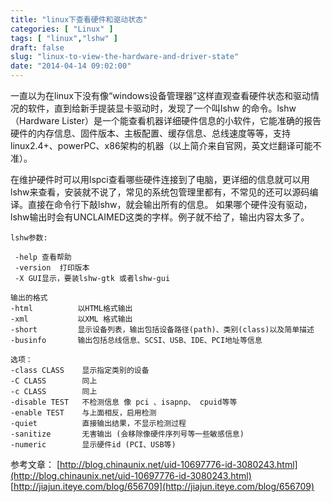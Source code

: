 ```yaml
---
title: "linux下查看硬件和驱动状态"
categories: [ "Linux" ]
tags: [ "linux","lshw" ]
draft: false
slug: "linux-to-view-the-hardware-and-driver-state"
date: "2014-04-14 09:02:00"
---
```


一直以为在linux下没有像“windows设备管理器”这样直观查看硬件状态和驱动情况的软件，直到给新手提装显卡驱动时，发现了一个叫lshw 的命令。lshw（Hardware Lister）是一个能查看机器详细硬件信息的小软件，它能准确的报告硬件的内存信息、固件版本、主板配置、缓存信息、总线速度等等，支持linux2.4+、powerPC、x86架构的机器（以上简介来自官网，英文烂翻译可能不准）。

在维护硬件时可以用lspci查看哪些硬件连接到了电脑，更详细的信息就可以用lshw来查看，安装就不说了，常见的系统包管理里都有，不常见的还可以源码编译。直接在命令行下敲lshw，就会输出所有的信息。
如果哪个硬件没有驱动，lshw输出时会有UNCLAIMED这类的字样。例子就不给了，输出内容太多了。


<!--more-->


    lshw参数:
    
     -help 查看帮助
     -version  打印版本
     -X GUI显示，要装lshw-gtk 或者lshw-gui
    
    输出的格式
    -html          以HTML格式输出
    -xml           以XML 格式输出
    -short         显示设备列表，输出包括设备路径(path)、类别(class)以及简单描述
    -businfo       输出包括总线信息、SCSI、USB、IDE、PCI地址等信息
    
    选项：
    -class CLASS    显示指定类别的设备
    -C CLASS        同上
    -c CLASS        同上
    -disable TEST   不检测信息 像 pci 、isapnp、 cpuid等等
    -enable TEST    与上面相反，启用检测   
    -quiet          直接输出结果，不显示检测过程
    -sanitize       无害输出 (会移除像硬件序列号等一些敏感信息)
    -numeric        显示硬件id (PCI、USB等)

参考文章：
[http://blog.chinaunix.net/uid-10697776-id-3080243.html](http://blog.chinaunix.net/uid-10697776-id-3080243.html)
[http://jiajun.iteye.com/blog/656709](http://jiajun.iteye.com/blog/656709)


